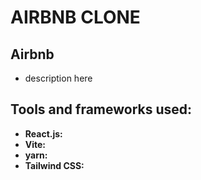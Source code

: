# AIRBNB CLONE

## Airbnb 

- description here 

## Tools and frameworks used:

- **React.js:**
- **Vite:**
- **yarn:**
- **Tailwind CSS:**
